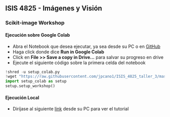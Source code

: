 ## **ISIS 4825 - Imágenes y Visión**
### **Scikit-image Workshop**
#### **Ejecución sobre Google Colab**
- Abra el Notebook que desea ejecutar, ya sea desde su PC o en [GitHub](https://github.com/jpcano1/ISIS_4825_taller_3.git)
- Haga click donde dice **Run in Google Colab**
- Click en **File >> Save a copy in Drive...** para salvar su progreso en drive
- Ejecute el siguiente código sobre la primera celda del notebook
```python
!shred -u setup_colab.py
!wget "https://raw.githubusercontent.com/jpcano1/ISIS_4825_taller_3/master/setup_colab.py" -O setup_colab.py
import setup_colab as setup
setup.setup_workshop()
```

#### **Ejecución Local**
- Diríjase al siguiente [link](https://janakiev.com/blog/jupyter-virtual-envs/) desde su PC para ver el tutorial
